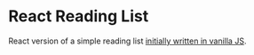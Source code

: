 # React Reading List

React version of a simple reading list [initially written in vanilla JS](https://github.com/lujanfernaud/js-reading-list).

